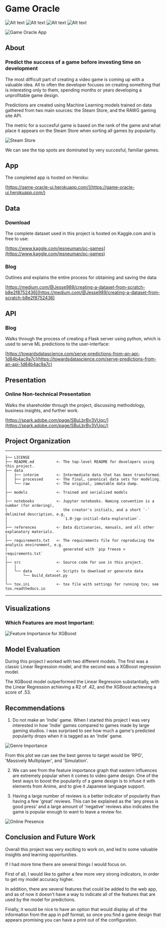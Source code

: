 # Game Oracle

![Alt text](https://img.shields.io/github/license/Jesse989/game-oracle?style=plastic)
![Alt text](https://img.shields.io/github/repo-size/Jesse989/game-oracle?style=plastic)
![Alt text](https://img.shields.io/github/last-commit/Jesse989/game-oracle?style=plastic)
![Alt text](https://img.shields.io/github/stars/Jesse989/game-oracle?style=social)

![Game Oracle App](./images/app_screenshot.png)

## About

### Predict the success of a game before investing time on development

The most difficult part of creating a video game is coming up with a valuable idea. All to often the developer focuses on creating something that is interesting only to them, spending months or years developing a unprofitable game design.

Predictions are created using Machine Learning models trained on data gathered from two main sources: the Steam Store, and the RAWG gaming site API.

The metric for a succesful game is based on the rank of the game and what place it appears on the Steam Store when sorting all games by popularity.

![Steam Store](./images/steam_store.png)

We can see the top spots are dominated by very succesful, familiar games.

## App

The completed app is hosted on Heroku:

[https://game-oracle-ui.herokuapp.com/](https://game-oracle-ui.herokuapp.com/)


## Data

### Download

The complete dataset used in this project is hosted on Kaggle.com and is free to use:

[https://www.kaggle.com/jesneuman/pc-games](https://www.kaggle.com/jesneuman/pc-games)

### Blog

Outlines and explains the entire process for obtaining and saving the data:

[https://medium.com/@Jesse989/creating-a-dataset-from-scratch-b8e2f8752436](https://medium.com/@Jesse989/creating-a-dataset-from-scratch-b8e2f8752436)

## API

### Blog

Walks through the process of creating a Flask server using python, which is used to serve ML predictions to the user-interface:

[https://towardsdatascience.com/serve-predictions-from-an-api-1d84b4ac9a7c](https://towardsdatascience.com/serve-predictions-from-an-api-1d84b4ac9a7c)

## Presentation

### Online Non-technical Presentation

Walks the shareholder through the project, discussing methodology, business insights, and further work.

[https://spark.adobe.com/page/SBuLbrBv3VUqc/](https://spark.adobe.com/page/SBuLbrBv3VUqc/)

## Project Organization

------------

    ├── LICENSE
    ├── README.md          <- The top-level README for developers using this project.
    ├── data
    │   ├── interim        <- Intermediate data that has been transformed.
    │   ├── processed      <- The final, canonical data sets for modeling.
    │   └── raw            <- The original, immutable data dump.
    │
    ├── models             <- Trained and serialized models
    │
    ├── notebooks          <- Jupyter notebooks. Naming convention is a number (for ordering),
    │                         the creator's initials, and a short `-` delimited description, e.g.
    │                         `1.0-jqp-initial-data-exploration`.
    │
    ├── references         <- Data dictionaries, manuals, and all other explanatory materials.
    │
    ├── requirements.txt   <- The requirements file for reproducing the analysis environment, e.g.
    │                         generated with `pip freeze > requirements.txt`
    │
    ├── src                <- Source code for use in this project.
    │   │
    │   └── data           <- Scripts to download or generate data
    │       └── build_dataset.py
    │
    └── tox.ini            <- tox file with settings for running tox; see tox.readthedocs.io

------------

## Visualizations

### Which Features are most Important:

![Feature Importance for XGBoost](./images/feature_importance.png)


## Model Evaluation

During this project I worked with two different models. The first was a classic Linear Regression model, and the second was a XGBoost regression model.

The XGBoost model outperformed the Linear Regression substantially, with the Linear Regression achieving a R2 of .42, and the XGBoost achieving a score of .53.

## Recommendations

1. Do not make an 'Indie' game. When I started this project I was very interested in how 'Indie' games compared to games made by large gaming studios. I was surprised to see how much a game's predicted popularity drops when it is tagged as an 'Indie' game.

![Genre Importance](./images/genre_importance.png)

From this plot we can see the best genres to target would be 'RPG', 'Massively Multiplayer', and 'Simulation'.

2. We can see from the feature importance graph that  eastern influences are extremely popular when it comes to video game design. One of the best ways to boost the popularity of a game design is to infuse it with elements from Anime, and to give it Japanese language support.

3. Having a large number of reviews is a better indicator of popularity than having a few 'great' reviews. This can be explained as the 'any press is good press' and a large amount of 'negative' reviews also indicates the game is popular enough to want to leave a review for.

![Online Presence](./images/online_presence.png)


## Conclusion and Future Work

Overall this project was very exciting to work on, and led to some valuable insights and learning opportunities.

If I had more time there are several things I would focus on.

First of all, I would like to gather a few more very strong indicators, in order to get my model accuracy higher.

In addition, there are several features that could be added to the web app, and as of now it doesn't have a way to indicate all of the features that are used by the model for predictions.

Finally, it would be nice to have an option that would display all of the information from the app in pdf format, so once you find a game design that appears promising you can have a print out of the configuration.